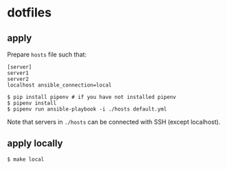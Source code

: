 # dotfiles
## apply

Prepare `hosts` file such that:

```
[server]
server1
server2
localhost ansible_connection=local
```

```console
$ pip install pipenv # if you have not installed pipenv
$ pipenv install
$ pipenv run ansible-playbook -i ./hosts default.yml
```

Note that servers in `./hosts` can be connected with SSH (except localhost).

## apply locally

```console
$ make local
```

